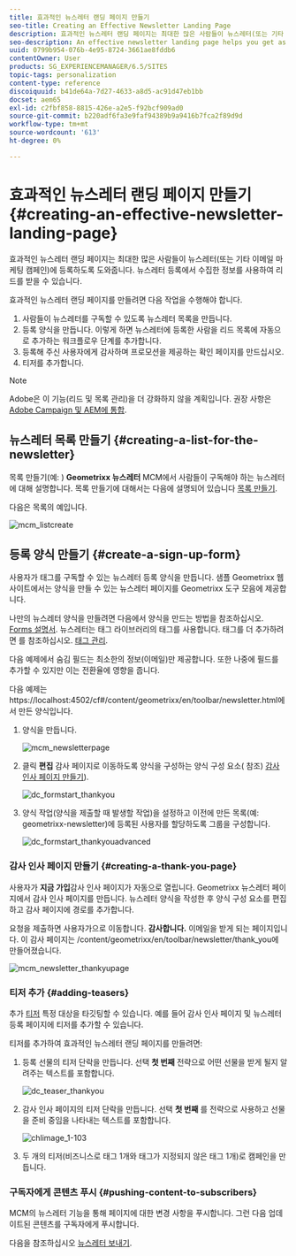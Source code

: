 ```yaml
---
title: 효과적인 뉴스레터 랜딩 페이지 만들기
seo-title: Creating an Effective Newsletter Landing Page
description: 효과적인 뉴스레터 랜딩 페이지는 최대한 많은 사람들이 뉴스레터(또는 기타 이메일 마케팅 캠페인)에 등록하도록 도와줍니다. 뉴스레터 등록에서 수집한 정보를 사용하여 리드를 받을 수 있습니다.
seo-description: An effective newsletter landing page helps you get as many people as possible to sign up for your newsletter (or other email marketing campaign). You can use the information you gather from your newsletter sign ups to get leads.
uuid: 0799b954-076b-4e95-8724-3661ae8fddb6
contentOwner: User
products: SG_EXPERIENCEMANAGER/6.5/SITES
topic-tags: personalization
content-type: reference
discoiquuid: b41de64a-7d27-4633-a8d5-ac91d47eb1bb
docset: aem65
exl-id: c2fbf858-8815-426e-a2e5-f92bcf909ad0
source-git-commit: b220adf6fa3e9faf94389b9a9416b7fca2f89d9d
workflow-type: tm+mt
source-wordcount: '613'
ht-degree: 0%

---
```


# 효과적인 뉴스레터 랜딩 페이지 만들기{#creating-an-effective-newsletter-landing-page}

효과적인 뉴스레터 랜딩 페이지는 최대한 많은 사람들이 뉴스레터(또는 기타 이메일 마케팅 캠페인)에 등록하도록 도와줍니다. 뉴스레터 등록에서 수집한 정보를 사용하여 리드를 받을 수 있습니다.

효과적인 뉴스레터 랜딩 페이지를 만들려면 다음 작업을 수행해야 합니다.

1. 사람들이 뉴스레터를 구독할 수 있도록 뉴스레터 목록을 만듭니다.
1. 등록 양식을 만듭니다. 이렇게 하면 뉴스레터에 등록한 사람을 리드 목록에 자동으로 추가하는 워크플로우 단계를 추가합니다.
1. 등록해 주신 사용자에게 감사하며 프로모션을 제공하는 확인 페이지를 만드십시오.
1. 티저를 추가합니다.

>[!NOTE]
>
>Adobe은 이 기능(리드 및 목록 관리)을 더 강화하지 않을 계획입니다.
>권장 사항은 [Adobe Campaign 및 AEM에 통합](/help/sites-administering/campaign.md).

## 뉴스레터 목록 만들기 {#creating-a-list-for-the-newsletter}

목록 만들기(예: ) **Geometrixx 뉴스레터** MCM에서 사람들이 구독해야 하는 뉴스레터에 대해 설명합니다. 목록 만들기에 대해서는 다음에 설명되어 있습니다 [목록 만들기](/help/sites-classic-ui-authoring/classic-personalization-campaigns.md#creatingnewlists).

다음은 목록의 예입니다.

![mcm_listcreate](assets/mcm_listcreate.png)

## 등록 양식 만들기 {#create-a-sign-up-form}

사용자가 태그를 구독할 수 있는 뉴스레터 등록 양식을 만듭니다. 샘플 Geometrixx 웹 사이트에서는 양식을 만들 수 있는 뉴스레터 페이지를 Geometrixx 도구 모음에 제공합니다.

나만의 뉴스레터 양식을 만들려면 다음에서 양식을 만드는 방법을 참조하십시오. [Forms 설명서](/help/sites-authoring/default-components.md#form). 뉴스레터는 태그 라이브러리의 태그를 사용합니다. 태그를 더 추가하려면 를 참조하십시오. [태그 관리](/help/sites-authoring/tags.md#tagadministration).

다음 예제에서 숨김 필드는 최소한의 정보(이메일)만 제공합니다. 또한 나중에 필드를 추가할 수 있지만 이는 전환율에 영향을 줍니다.

다음 예제는 https://localhost:4502/cf#/content/geometrixx/en/toolbar/newsletter.html에서 만든 양식입니다.

1. 양식을 만듭니다.

   ![mcm_newsletterpage](assets/mcm_newsletterpage.png)

1. 클릭 **편집** 감사 페이지로 이동하도록 양식을 구성하는 양식 구성 요소( 참조) [감사 인사 페이지 만들기](#creating-a-thank-you-page)).

   ![dc_formstart_thankyou](assets/dc_formstart_thankyou.png)

1. 양식 작업(양식을 제출할 때 발생할 작업)을 설정하고 이전에 만든 목록(예: geometrixx-newsletter)에 등록된 사용자를 할당하도록 그룹을 구성합니다.

   ![dc_formstart_thankyouadvanced](assets/dc_formstart_thankyouadvanced.png)

### 감사 인사 페이지 만들기 {#creating-a-thank-you-page}

사용자가 **지금 가입**&#x200B;감사 인사 페이지가 자동으로 열립니다. Geometrixx 뉴스레터 페이지에서 감사 인사 페이지를 만듭니다. 뉴스레터 양식을 작성한 후 양식 구성 요소를 편집하고 감사 페이지에 경로를 추가합니다.

요청을 제출하면 사용자가으로 이동합니다. **감사합니다.** 이메일을 받게 되는 페이지입니다. 이 감사 페이지는 /content/geometrixx/en/toolbar/newsletter/thank_you에 만들어졌습니다.

![mcm_newsletter_thankyupage](assets/mcm_newsletter_thankyoupage.png)

### 티저 추가 {#adding-teasers}

추가 [티저](/help/sites-classic-ui-authoring/classic-personalization-campaigns.md#teasers) 특정 대상을 타깃팅할 수 있습니다. 예를 들어 감사 인사 페이지 및 뉴스레터 등록 페이지에 티저를 추가할 수 있습니다.

티저를 추가하여 효과적인 뉴스레터 랜딩 페이지를 만들려면:

1. 등록 선물의 티저 단락을 만듭니다. 선택 **첫 번째** 전략으로 어떤 선물을 받게 될지 알려주는 텍스트를 포함합니다.

   ![dc_teaser_thankyou](assets/dc_teaser_thankyou.png)

1. 감사 인사 페이지의 티저 단락을 만듭니다. 선택 **첫 번째** 를 전략으로 사용하고 선물을 준비 중임을 나타내는 텍스트를 포함합니다.

   ![chlimage_1-103](assets/chlimage_1-103.png)

1. 두 개의 티저(비즈니스로 태그 1개와 태그가 지정되지 않은 태그 1개)로 캠페인을 만듭니다.

### 구독자에게 콘텐츠 푸시 {#pushing-content-to-subscribers}

MCM의 뉴스레터 기능을 통해 페이지에 대한 변경 사항을 푸시합니다. 그런 다음 업데이트된 콘텐츠를 구독자에게 푸시합니다.

다음을 참조하십시오 [뉴스레터 보내기](/help/sites-classic-ui-authoring/classic-personalization-campaigns.md#newsletters).
